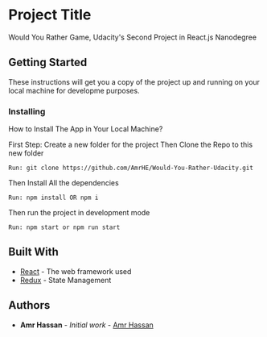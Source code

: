 # Project Title

Would You Rather Game, Udacity's Second Project in React.js Nanodegree

## Getting Started

These instructions will get you a copy of the project up and running on your local machine for developme purposes.

### Installing

How to Install The App in Your Local Machine?

First Step: Create a new folder for the project
Then Clone the Repo to this new folder

```
Run: git clone https://github.com/AmrHE/Would-You-Rather-Udacity.git
```

Then Install All the dependencies

```
Run: npm install OR npm i
```

Then run the project in development mode

```
Run: npm start or npm run start
```

## Built With

- [React](https://reactjs.org/) - The web framework used
- [Redux](https://redux.js.org/) - State Management

## Authors

- **Amr Hassan** - _Initial work_ - [Amr Hassan](https://github.com/AmrHE)
